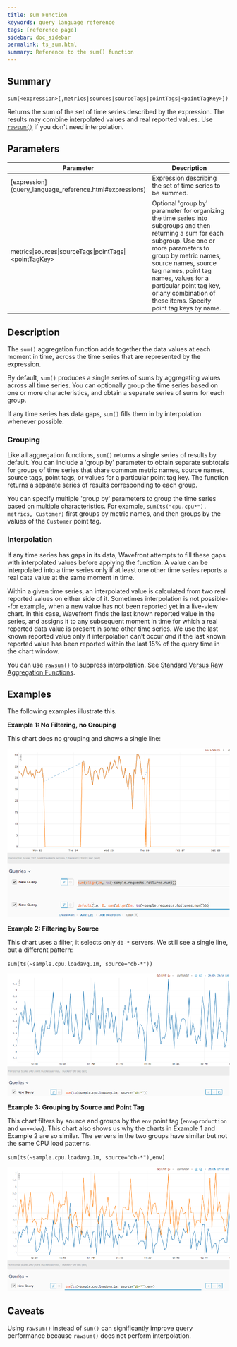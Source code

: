 ```yaml
---
title: sum Function
keywords: query language reference
tags: [reference page]
sidebar: doc_sidebar
permalink: ts_sum.html
summary: Reference to the sum() function
---
```

## Summary
```
sum(<expression>[,metrics|sources|sourceTags|pointTags|<pointTagKey>])
```
Returns the sum of the set of time series described by the expression. 
The results may combine interpolated values and real reported values. 
Use [`rawsum()`](ts_rawsum.html) if you don't need interpolation.

## Parameters
<table>
<tbody>
<thead>
<tr><th width="30%">Parameter</th><th width="70%">Description</th></tr>
</thead>
<tr>
<td markdown="span"> [expression](query_language_reference.html#expressions)</td>
<td>Expression describing the set of time series to be summed. </td></tr>
<tr>
<td>metrics&vert;sources&vert;sourceTags&vert;pointTags&vert;&lt;pointTagKey&gt;</td>
<td>Optional 'group by' parameter for organizing the time series into subgroups and then returning a sum for each subgroup.
Use one or more parameters to group by metric names, source names, source tag names, point tag names, values for a particular point tag key, or any combination of these items. Specify point tag keys by name.</td>
</tr>
</tbody>
</table>


## Description

The `sum()` aggregation function adds together the data values at each moment in time, across the time series that are represented by the expression. 

By default, `sum()` produces a single series of sums by aggregating values across all time series. You can optionally group the time series based on one or more characteristics, and obtain a separate series of sums for each group.

If any time series has data gaps, `sum()` fills them in by interpolation whenever possible. 


### Grouping

Like all aggregation functions, `sum()` returns a single series of results by default.  You can include a 'group by' parameter to obtain separate subtotals for groups of time series that share common metric names, source names, source tags, point tags, or values for a particular point tag key. 
The function returns a separate series of results corresponding to each group.

You can specify multiple 'group by' parameters to group the time series based on multiple characteristics. For example, `sum(ts("cpu.cpu*"), metrics, Customer)` first groups by metric names, and then groups by the values of the `Customer` point tag.

### Interpolation

If any time series has gaps in its data, Wavefront attempts to fill these gaps with interpolated values before applying the function. 
A value can be interpolated into a time series only if at least one other time series reports a real data value at the same moment in time.

Within a given time series, an interpolated value is calculated from two real reported values on either side of it. 
Sometimes interpolation is not possible--for example, when a new value has not been reported yet in a live-view chart. 
In this case, Wavefront finds the last known reported value in the series, and assigns it to any subsequent moment in time for which a real reported data value is present in some other time series. We use the last known reported value only if interpolation can’t occur _and_ if the last known reported value has been reported within the last 15% of the query time in the chart window.

You can use [`rawsum()`](ts_rawsum.html) to suppress interpolation.  See [Standard Versus Raw Aggregation Functions](query_language_aggregate_functions.html).


## Examples

The following examples illustrate this.

**Example 1: No Filtering, no Grouping**

This chart does no grouping and shows a single line:

![sum_simple](images/ts_sum.png)

**Example 2: Filtering by Source**

This chart uses a filter, it selects only `db-*` servers. We still see a single line, but a different pattern:

`sum(ts(~sample.cpu.loadavg.1m, source="db-*"))`

![sum_groupby_db](images/ts_sum_filter.png)

**Example 3: Grouping by Source and Point Tag**

This chart filters by source and groups by the `env` point tag (`env=production` and `env=dev`). This chart also shows us why the charts in Example 1 and Example 2 are so similar. The servers in the two groups have similar but not the same CPU load patterns.

`sum(ts(~sample.cpu.loadavg.1m, source="db-*"),env)`

![sum_groupby_db](images/ts_sum_filter_group.png)




## Caveats

Using `rawsum()` instead of `sum()` can significantly improve query performance because `rawsum()` does not perform interpolation.

